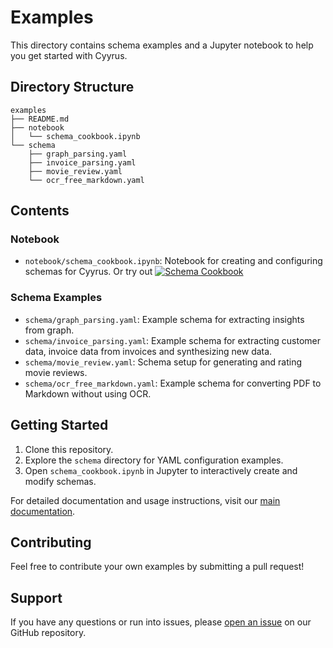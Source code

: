 # Examples

This directory contains schema examples and a Jupyter notebook to help you get started with Cyyrus.

## Directory Structure

```
examples
├── README.md
├── notebook
│   └── schema_cookbook.ipynb
└── schema
    ├── graph_parsing.yaml
    ├── invoice_parsing.yaml
    ├── movie_review.yaml
    └── ocr_free_markdown.yaml
```

## Contents

### Notebook

- `notebook/schema_cookbook.ipynb`: Notebook for creating and configuring schemas for Cyyrus. Or try out [![Schema Cookbook](https://colab.research.google.com/assets/colab-badge.svg)](https://colab.research.google.com/drive/18qYnYKPHiCWRqH92bzpNujJoC4dYqWS-?usp=sharing)

### Schema Examples

- `schema/graph_parsing.yaml`: Example schema for extracting insights from graph.
- `schema/invoice_parsing.yaml`: Example schema for extracting customer data, invoice data from invoices and synthesizing new data.
- `schema/movie_review.yaml`: Schema setup for generating and rating movie reviews.
- `schema/ocr_free_markdown.yaml`: Example schema for converting PDF to Markdown without using OCR.

## Getting Started

1. Clone this repository.
2. Explore the `schema` directory for YAML configuration examples.
3. Open `schema_cookbook.ipynb` in Jupyter to interactively create and modify schemas.

For detailed documentation and usage instructions, visit our [main documentation](https://cyyrus.com).

## Contributing

Feel free to contribute your own examples by submitting a pull request!

## Support

If you have any questions or run into issues, please [open an issue](https://github.com/wizenheimer/cyyrus/issues/new/choose) on our GitHub repository.